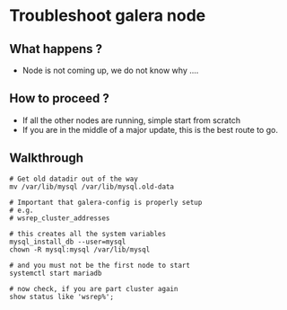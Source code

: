 # Troubleshoot galera node

## What happens ? 
  
  * Node is not coming up, we do not know why .... 

## How to proceed ? 

  * If all the other nodes are running, simple start from scratch 
  * If you are in the middle of a major update, this is the best route to go.

## Walkthrough 

```
# Get old datadir out of the way
mv /var/lib/mysql /var/lib/mysql.old-data

# Important that galera-config is properly setup 
# e.g. 
# wsrep_cluster_addresses 

# this creates all the system variables 
mysql_install_db --user=mysql 
chown -R mysql:mysql /var/lib/mysql 

# and you must not be the first node to start
systemctl start mariadb 

# now check, if you are part cluster again 
show status like 'wsrep%'; 


```
